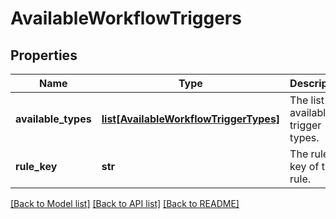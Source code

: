 # AvailableWorkflowTriggers

## Properties
Name | Type | Description | Notes
------------ | ------------- | ------------- | -------------
**available_types** | [**list[AvailableWorkflowTriggerTypes]**](AvailableWorkflowTriggerTypes.md) | The list of available trigger types. | 
**rule_key** | **str** | The rule key of the rule. | 

[[Back to Model list]](../README.md#documentation-for-models) [[Back to API list]](../README.md#documentation-for-api-endpoints) [[Back to README]](../README.md)

